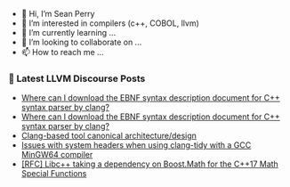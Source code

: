 - 👋 Hi, I’m Sean Perry
- 👀 I’m interested in compilers (c++, COBOL, llvm)
- 🌱 I’m currently learning ...
- 💞️ I’m looking to collaborate on ...
- 📫 How to reach me ...

<!---
s66perry/s66perry is a ✨ special ✨ repository because its `README.md` (this file) appears on your GitHub profile.
You can click the Preview link to take a look at your changes.
--->
### 📕 Latest LLVM Discourse Posts

<!-- DISCOURSE-LLVM:START -->
- [Where can I download the EBNF syntax description document for C++ syntax parser by clang?](https://discourse.llvm.org/t/where-can-i-download-the-ebnf-syntax-description-document-for-c-syntax-parser-by-clang/87614#post_2)
- [Where can I download the EBNF syntax description document for C++ syntax parser by clang?](https://discourse.llvm.org/t/where-can-i-download-the-ebnf-syntax-description-document-for-c-syntax-parser-by-clang/87614#post_1)
- [Clang-based tool canonical architecture/design](https://discourse.llvm.org/t/clang-based-tool-canonical-architecture-design/87529#post_10)
- [Issues with system headers when using clang-tidy with a GCC MinGW64 compiler](https://discourse.llvm.org/t/issues-with-system-headers-when-using-clang-tidy-with-a-gcc-mingw64-compiler/87511#post_5)
- [[RFC] Libc++ taking a dependency on Boost.Math for the C++17 Math Special Functions](https://discourse.llvm.org/t/rfc-libc-taking-a-dependency-on-boost-math-for-the-c-17-math-special-functions/87479?page=2#post_22)
<!-- DISCOURSE-LLVM:END -->

